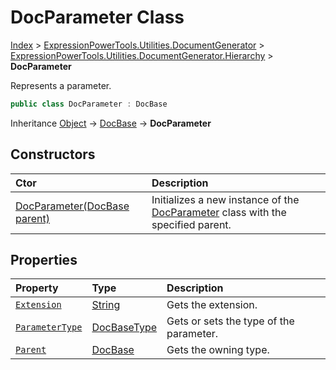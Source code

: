 ﻿# DocParameter Class

[Index](../index.md) > [ExpressionPowerTools.Utilities.DocumentGenerator](ExpressionPowerTools.Utilities.DocumentGenerator.a.md) > [ExpressionPowerTools.Utilities.DocumentGenerator.Hierarchy](ExpressionPowerTools.Utilities.DocumentGenerator.Hierarchy.n.md) > **DocParameter**

Represents a parameter.

```csharp
public class DocParameter : DocBase
```

Inheritance [Object](https://docs.microsoft.com/dotnet/api/system.object) → [DocBase](ExpressionPowerTools.Utilities.DocumentGenerator.Hierarchy.DocBase.cs.md) → **DocParameter**

## Constructors

| Ctor | Description |
| :-- | :-- |
| [DocParameter(DocBase parent)](ExpressionPowerTools.Utilities.DocumentGenerator.Hierarchy.DocParameter.ctor.md#docparameterdocbase-parent) | Initializes a new instance of the [DocParameter](ExpressionPowerTools.Utilities.DocumentGenerator.Hierarchy.DocParameter.cs.md) class with the            specified parent. |
## Properties

| Property | Type | Description |
| :-- | :-- | :-- |
| [`Extension`](ExpressionPowerTools.Utilities.DocumentGenerator.Hierarchy.DocParameter.Extension.prop.md) | [String](https://docs.microsoft.com/dotnet/api/system.string) | Gets the extension. |
| [`ParameterType`](ExpressionPowerTools.Utilities.DocumentGenerator.Hierarchy.DocParameter.ParameterType.prop.md) | [DocBaseType](ExpressionPowerTools.Utilities.DocumentGenerator.Hierarchy.DocBaseType.cs.md) | Gets or sets the type of the parameter. |
| [`Parent`](ExpressionPowerTools.Utilities.DocumentGenerator.Hierarchy.DocParameter.Parent.prop.md) | [DocBase](ExpressionPowerTools.Utilities.DocumentGenerator.Hierarchy.DocBase.cs.md) | Gets the owning type. |

